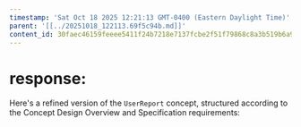 ```yaml
---
timestamp: 'Sat Oct 18 2025 12:21:13 GMT-0400 (Eastern Daylight Time)'
parent: '[[../20251018_122113.69f5c94b.md]]'
content_id: 30faec46159feeee5411f24b7218e7137fcbe2f51f79868c8a3b519b6a981070
---
```


# response:

Here's a refined version of the `UserReport` concept, structured according to the Concept Design Overview and Specification requirements:
